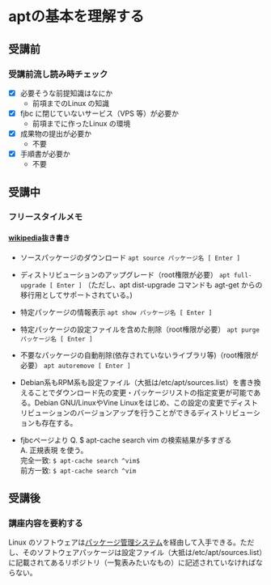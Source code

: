 # aptの基本を理解する

## 受講前

### 受講前流し読み時チェック

- [x] 必要そうな前提知識はなにか
  - 前項までのLinux の知識
- [x] fjbc に閉じていないサービス（VPS 等）が必要か
  - 前項までに作ったLinux の環境
- [x] 成果物の提出が必要か
  - 不要
- [x] 手順書が必要か
  - 不要

## 受講中

### フリースタイルメモ

#### [wikipedia](https://ja.wikipedia.org/wiki/APT)抜き書き
- ソースパッケージのダウンロード
`apt source パッケージ名 [ Enter ]`

- ディストリビューションのアップグレード（root権限が必要）
`apt full-upgrade [ Enter ]`
（ただし、apt dist-upgrade コマンドも agt-get からの移行用としてサポートされている。)

- 特定パッケージの情報表示
`apt show パッケージ名 [ Enter ]`

- 特定パッケージの設定ファイルを含めた削除（root権限が必要）
`apt purge パッケージ名 [ Enter ]`

- 不要なパッケージの自動削除(依存されていないライブラリ等)（root権限が必要）
`apt autoremove [ Enter ]`

- Debian系もRPM系も設定ファイル（大抵は/etc/apt/sources.list）を書き換えることでダウンロード先の変更・パッケージリストの指定変更が可能である。Debian GNU/LinuxやVine Linuxをはじめ、この設定の変更でディストリビューションのバージョンアップを行うことができるディストリビューションも存在する。

- fjbcページより
Q. $ apt-cache search vim の検索結果が多すぎる<br />
A. 正規表現 を使う。<br />
完全一致: `$ apt-cache search ^vim$`<br />
前方一致: `$ apt-cache search ^vim`


## 受講後

### 講座内容を要約する

Linux のソフトウェアは[パッケージ管理システム](https://ja.wikipedia.org/wiki/%E3%83%91%E3%83%83%E3%82%B1%E3%83%BC%E3%82%B8%E7%AE%A1%E7%90%86%E3%82%B7%E3%82%B9%E3%83%86%E3%83%A0)を経由して入手できる。ただし、そのソフトウェアパッケージは設定ファイル（大抵は/etc/apt/sources.list）に記載されてあるリポジトリ（一覧表みたいなもの）に記述されていなければならない。
